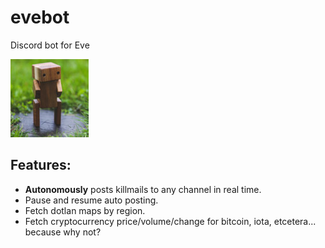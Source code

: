 # evebot
Discord bot for Eve

![logo](https://github.com/admica/evebot/blob/master/images/logo.jpg)

## Features:
* **Autonomously** posts killmails to any channel in real time.
* Pause and resume auto posting.
* Fetch dotlan maps by region.
* Fetch cryptocurrency price/volume/change for bitcoin, iota, etcetera... because why not?

